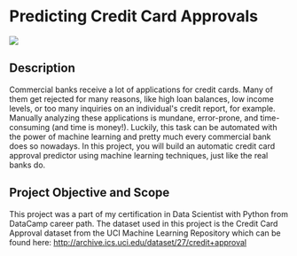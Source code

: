 # Predicting Credit Card Approvals
![](https://storage.googleapis.com/kaggle-datasets-images/426827/812605/719b66b4a3afd1da8c107b026c66fa91/dataset-cover.jpg?t=2019-11-28-02-30-42)
## Description
Commercial banks receive a lot of applications for credit cards. Many of them get rejected for many reasons, like high loan balances, low income levels, or too many inquiries on an individual's credit report, for example. Manually analyzing these applications is mundane, error-prone, and time-consuming (and time is money!). Luckily, this task can be automated with the power of machine learning and pretty much every commercial bank does so nowadays. In this project, you will build an automatic credit card approval predictor using machine learning techniques, just like the real banks do.

## Project Objective and Scope
This project was a part of my certification in Data Scientist with Python from DataCamp career path. The dataset used in this project is the Credit Card Approval dataset from the UCI Machine Learning Repository which can be found here: http://archive.ics.uci.edu/dataset/27/credit+approval
